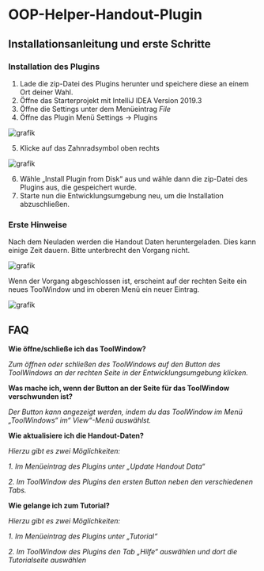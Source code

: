 # OOP-Helper-Handout-Plugin



## Installationsanleitung und erste Schritte
### Installation des Plugins
1. Lade die zip-Datei des Plugins herunter  und speichere diese an einem Ort deiner Wahl.
2. Öffne das Starterprojekt mit IntelliJ IDEA Version 2019.3
3. Öffne die Settings unter dem Menüeintrag *File*
4. Öffne das Plugin Menü
Settings -> Plugins

![grafik](https://user-images.githubusercontent.com/19248705/74466389-646b4000-4e97-11ea-96cb-45c5a8af3632.png)


5. Klicke auf das Zahnradsymbol oben rechts


![grafik](https://user-images.githubusercontent.com/19248705/74466621-e0658800-4e97-11ea-840f-1118c9da0f8c.png)

6. Wähle „Install Plugin from Disk“ aus und wähle dann die zip-Datei des Plugins aus, die gespeichert wurde.
7. Starte nun die Entwicklungsumgebung neu, um die Installation abzuschließen.

### Erste Hinweise

Nach dem Neuladen werden die Handout Daten heruntergeladen. Dies kann einige Zeit dauern. Bitte unterbrecht den Vorgang nicht. 


![grafik](https://user-images.githubusercontent.com/19248705/74466668-fbd09300-4e97-11ea-95cc-8a24d61c86e7.png)


Wenn der Vorgang abgeschlossen ist, erscheint auf der rechten Seite ein neues ToolWindow und im oberen Menü ein neuer Eintrag.  


![grafik](https://user-images.githubusercontent.com/19248705/74466684-0428ce00-4e98-11ea-8e82-c63e5cf037af.png)


## FAQ

**Wie öffne/schließe ich das ToolWindow?**  

*Zum öffnen oder schließen des ToolWindows auf den Button des ToolWindows an der rechten Seite in der Entwicklungsumgebung klicken.*

**Was mache ich, wenn der Button an der Seite für das ToolWindow verschwunden ist?**  

*Der Button kann angezeigt werden, indem du das ToolWindow im Menü „ToolWindows“ im“ View“-Menü auswählst.*

**Wie aktualisiere ich die Handout-Daten?**  

*Hierzu gibt es zwei Möglichkeiten:* 

*1. Im Menüeintrag des Plugins unter „Update Handout Data“* 

*2. Im ToolWindow des Plugins den ersten Button neben den verschiedenen Tabs.*

**Wie gelange ich zum Tutorial?**  

*Hierzu gibt es zwei Möglichkeiten:* 

*1. Im Menüeintrag des Plugins unter „Tutorial“* 

*2. Im ToolWindow des Plugins den Tab „Hilfe“ auswählen und dort die Tutorialseite auswählen*
